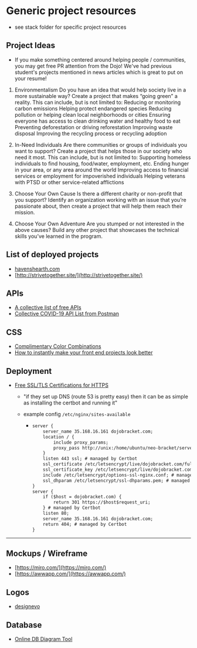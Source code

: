 # Generic project resources

- see stack folder for specific project resources

## Project Ideas

- If you make something centered around helping people / communities, you may get free PR attention from the Dojo! We've had previous student's projects mentioned in news articles which is great to put on your resume!

1. Environmentalism
   Do you have an idea that would help society live in a more sustainable way? Create a project that makes “going green” a reality. This can include, but is not limited to:
   Reducing or monitoring carbon emissions
   Helping protect endangered species
   Reducing pollution or helping clean local neighborhoods or cities
   Ensuring everyone has access to clean drinking water and healthy food to eat
   Preventing deforestation or driving reforestation
   Improving waste disposal
   Improving the recycling process or recycling adoption

2. In-Need Individuals
   Are there communities or groups of individuals you want to support? Create a project that helps those in our society who need it most. This can include, but is not limited to:
   Supporting homeless individuals to find housing, food/water, employment, etc.
   Ending hunger in your area, or any area around the world
   Improving access to financial services or employment for impoverished individuals
   Helping veterans with PTSD or other service-related afflictions

3. Choose Your Own Cause
   Is there a different charity or non-profit that you support? Identify an organization working with an issue that you’re passionate about, then create a project that will help them reach their mission.

4. Choose Your Own Adventure
   Are you stumped or not interested in the above causes? Build any other project that showcases the technical skills you’ve learned in the program.

## List of deployed projects

- [havenshearth.com](havenshearth.com)
- [http://strivetogether.site/](http://strivetogether.site/)

## APIs

- [A collective list of free APIs](https://github.com/public-apis/public-apis)
- [Collective COVID-19 API List from Postman](https://covid-19-apis.postman.com/?mkt_tok=eyJpIjoiT1RrelpqUm1aamRqWlRJNSIsInQiOiJOeVRxZ0JXUW1hY21HekQ1U1hCXC9QZ00zSm9xc1F5UDluYWFIbkk3aFFFTWNUcURkVmd0dEtvOGJnbzVzdzFoODF0S0VpWXpDVElsNXZUY29iU0djOEIySDRLeWlFK3FrUFB6MlRCZUZnb1VkS3VPeG5VclZQZWx6dTZuVGNMVlEifQ%3D%3D)

## CSS

- [Complimentary Color Combinations](https://coolors.co/app)
- [How to instantly make your front end projects look better](https://www.freecodecamp.org/news/how-to-make-your-front-end-projects/)

## Deployment

- [Free SSL/TLS Certifications for HTTPS](https://letsencrypt.org/)

  - "if they set up DNS (route 53 is pretty easy) then it can be as simple as installing the certbot and running it"
  - example config `/etc/nginx/sites-available`

    - ```txt
      server {
          server_name 35.168.16.161 dojobracket.com;
          location / {
              include proxy_params;
              proxy_pass http://unix:/home/ubuntu/neo-bracket/server/neo-bracket.sock;
          }
          listen 443 ssl; # managed by Certbot
          ssl_certificate /etc/letsencrypt/live/dojobracket.com/fullchain.pem; # managed by Certbot
          ssl_certificate_key /etc/letsencrypt/live/dojobracket.com/privkey.pem; # managed by Certbot
          include /etc/letsencrypt/options-ssl-nginx.conf; # managed by Certbot
          ssl_dhparam /etc/letsencrypt/ssl-dhparams.pem; # managed by Certbot
      }
      server {
          if ($host = dojobracket.com) {
              return 301 https://$host$request_uri;
          } # managed by Certbot
          listen 80;
          server_name 35.168.16.161 dojobracket.com;
          return 404; # managed by Certbot
      }
      ```

---

## Mockups / Wireframe

- [https://miro.com/](https://miro.com/)
- [https://awwapp.com/](https://awwapp.com/)

## Logos

- [designevo](https://www.designevo.com/logo-maker/)

## Database

- [Online DB Diagram Tool](https://dbdiagram.io/d)
